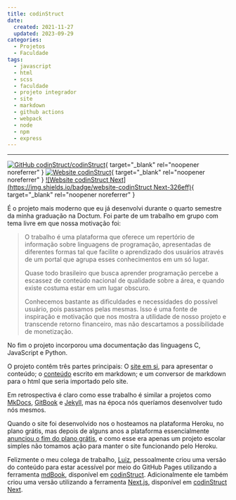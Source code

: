 ```yaml
---
title: codinStruct
date:
  created: 2021-11-27
  updated: 2023-09-29
categories:
  - Projetos
  - Faculdade
tags:
  - javascript
  - html
  - scss
  - faculdade
  - projeto integrador
  - site
  - markdown
  - github actions
  - webpack
  - node
  - npm
  - express
---
```


---

[![GitHub codinStruct/codinStruct](https://img.shields.io/badge/github-codinStruct/codinStruct-dddddd?logo=github)](https://github.com/codinStruct/codinStruct){ target="_blank" rel="noopener noreferrer" }
[![Website codinStruct](https://img.shields.io/badge/website-codinStruct-326eff)](https://codinstruct.github.io/codinStruct-content){ target="_blank" rel="noopener noreferrer" }
[![Website codinStruct Next](https://img.shields.io/badge/website-codinStruct Next-326eff)](https://codinstruct.luizf.dev){ target="_blank" rel="noopener noreferrer" }

É o projeto mais moderno que eu já desenvolvi durante o quarto semestre da minha graduação na Doctum. Foi parte de um trabalho em grupo com tema livre em que nossa motivação foi:

> O trabalho é uma plataforma que oferece um repertório de informação sobre linguagens de programação, apresentadas de diferentes formas tal que facilite o aprendizado dos usuários através de um portal que agrupa esses conhecimentos em um só lugar.
>
> Quase todo brasileiro que busca aprender programação percebe a escassez de conteúdo nacional de qualidade sobre a área, e quando existe costuma estar em um lugar obscuro.
>
> Conhecemos bastante as dificuldades e necessidades do possível usuário, pois passamos pelas mesmas. Isso é uma fonte de inspiração e motivação que nos mostra a utilidade de nosso projeto e transcende retorno financeiro, mas não descartamos a possibilidade de monetização.

No fim o projeto incorporou uma documentação das linguagens C, JavaScript e Python.

O projeto contêm três partes principais: O [site em si](https://github.com/codinStruct/codinStruct), para apresentar o conteúdo; o [conteúdo](https://github.com/codinStruct/codinStruct-content) escrito em markdown; e um conversor de markdown para o html que seria importado pelo site.

Em retrospectiva é claro como esse trabalho é similar a projetos como [MkDocs](https://www.mkdocs.org/), [GitBook](https://www.gitbook.com/) e [Jekyll](https://jekyllrb.com/), mas na época nós queríamos desenvolver tudo nós mesmos.

Quando o site foi desenvolvido nos o hosteamos na plataforma Heroku, no plano grátis, mas depois de alguns anos a plataforma essencialmente [anunciou o fim do plano grátis](https://help.heroku.com/RSBRUH58/removal-of-heroku-free-product-plans-faq), e como esse era apenas um projeto escolar simples não tomamos ação para manter o site funcionando pelo Heroku.

Felizmente o meu colega de trabalho, [Luiz](https://github.com/luizffgv), pessoalmente criou uma versão do conteúdo para estar acessível por meio do GitHub Pages utilizando a ferramenta [mdBook](https://github.com/rust-lang/mdBook), disponível em [codinStruct](https://codinstruct.github.io/codinStruct-content/). Adicionalmente ele também criou uma versão utilizando a ferramenta [Next.js](https://nextjs.org/), disponível em [codinStruct Next](https://codinstruct.luizf.dev/).
